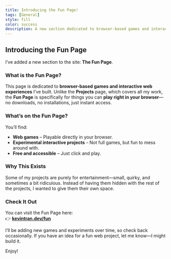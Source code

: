 ```yaml
---
title: Introducing the Fun Page!
tags: [General]
style: fill
color: success
description: A new section dedicated to browser-based games and interactive experiences.
---
```


## **Introducing the Fun Page**  

I’ve added a new section to the site: **The Fun Page**.  

### **What is the Fun Page?**  
This page is dedicated to **browser-based games and interactive web experiences** I’ve built. Unlike the **Projects** page, which covers all my work, the **Fun Page** is specifically for things you can **play right in your browser**—no downloads, no installations, just instant access.  

### **What’s on the Fun Page?**  
You’ll find:  
- **Web games** – Playable directly in your browser.  
- **Experimental interactive projects** – Not full games, but fun to mess around with.  
- **Free and accessible** – Just click and play.  

### **Why This Exists**  
Some of my projects are purely for entertainment—small, quirky, and sometimes a bit ridiculous. Instead of having them hidden with the rest of the projects, I wanted to give them their own space.  

### **Check It Out**  
You can visit the Fun Page here:  
👉 **[kevintran.dev/fun](https://kevintran.dev/fun)**  

I’ll be adding new games and experiments over time, so check back occasionally. If you have an idea for a fun web project, let me know—I might build it.  

Enjoy!
